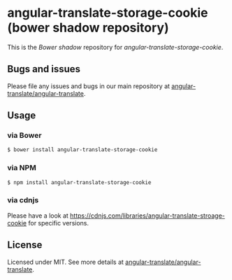# angular-translate-storage-cookie (bower shadow repository)

This is the _Bower shadow_ repository for *angular-translate-storage-cookie*.

## Bugs and issues

Please file any issues and bugs in our main repository at [angular-translate/angular-translate](https://github.com/angular-translate/angular-translate/issues).

## Usage

### via Bower

```bash
$ bower install angular-translate-storage-cookie
```

### via NPM
```bash
$ npm install angular-translate-storage-cookie
```

### via cdnjs

Please have a look at https://cdnjs.com/libraries/angular-translate-stroage-cookie for specific versions.

## License

Licensed under MIT. See more details at [angular-translate/angular-translate](https://github.com/angular-translate/angular-translate).
